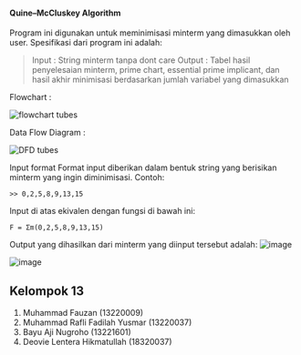 #### Quine–McCluskey Algorithm ####
Program ini digunakan untuk meminimisasi minterm yang dimasukkan oleh user. Spesifikasi dari program ini adalah:
> Input  : String minterm tanpa dont care
> Output : Tabel hasil penyelesaian minterm, prime chart, essential prime implicant, dan hasil akhir minimisasi berdasarkan jumlah variabel yang dimasukkan

Flowchart :

![flowchart tubes](https://user-images.githubusercontent.com/85777524/169428480-082ab74b-efab-47ba-91ad-8d22e2941d32.jpg)


Data Flow Diagram :


![DFD tubes](https://user-images.githubusercontent.com/85777524/169428448-aded1226-026d-43f8-96c6-ea8d0424d33a.jpg)



Input format
Format input diberikan dalam bentuk string yang berisikan minterm yang ingin diminimisasi. Contoh:

	>> 0,2,5,8,9,13,15

Input di atas ekivalen dengan fungsi di bawah ini:

	F = Σm(0,2,5,8,9,13,15)

Output yang dihasilkan dari minterm yang diinput tersebut adalah:
![image](https://user-images.githubusercontent.com/85777524/169428185-373960ee-844f-4c67-bf6e-5cac589ab0eb.png)

![image](https://user-images.githubusercontent.com/85777524/169428222-6af21f7a-12a6-453b-8cb0-18c292add2f4.png)


## Kelompok 13
1. Muhammad Fauzan (13220009)
2. Muhammad Rafli Fadilah Yusmar (13220037)
3. Bayu Aji Nugroho (13221601)
4. Deovie Lentera Hikmatullah (18320037)

